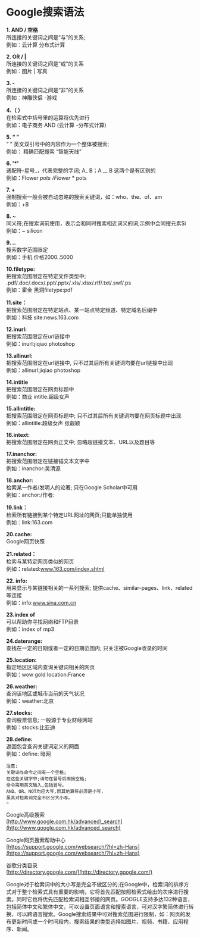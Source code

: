 # Google搜索语法

**1. AND / 空格**  
所连接的关键词之间是“与”的关系;  
例如：云计算 分布式计算

**2. OR / \|**  
所连接的关键词之间是“或”的关系  
例如：图片 \| 写真

**3. -**  
所连接的关键词之间是“非”的关系  
例如：神雕侠侣 -游戏

**4.（ ）**  
在检索式中括号里的运算将优先进行  
例如：电子商务 AND \(云计算 -分布式计算\)

**5. “ ”**  
“ ” 英文双引号中的内容作为一个整体被搜索;  
例如： 精确匹配搜索 “智能天线”

**6. '\*'**  
通配符-星号_，代表完整的字词; A_  B；A  __ B 这两个是有区别的  
例如：Flower  _pots /Flower_  \* pots

**7. +**  
强制搜索一般会被自动忽略的搜索关键词，如：who、the、of、am  
例如：+B

**8. ~**  
同义符;在搜索词前使用，表示会和同时搜索相近词义的词;示例中会同搜元素Si  
例如：~ silicon

**9. ..**  
搜索数字范围限定  
例如：手机 价格2000..5000

**10.filetype:**  
把搜索范围限定在特定文件类型中; .pdf/.doc/.docx/.ppt/.pptx/.xls/.xlsx/.rtf/.txt/.swf/.ps  
例如：霍金 黑洞filetype:pdf

**11.site：**  
把搜索范围限定在特定站点、某一站点特定频道、特定域名后缀中  
例如：科技 site:news.163.com

**12.inurl:**  
把搜索范围限定在url链接中  
例如：inurl:jiqiao photoshop

**13.allinurl:**  
把搜索范围限定在url链接中, 只不过其后所有关键词均要在url链接中出现  
例如：allinurl:jiqiao photoshop

**14.intitle**  
把搜索范围限定在网页标题中  
例如：商业 intitle:超级女声

**15.allintitle:**  
把搜索范围限定在网页标题中; 只不过其后所有关键词均要在网页标题中出现  
例如：allintitle:超级女声 张靓颖

**16.intext:**  
把搜索范围限定在网页正文中; 忽略超链接文本、URL以及题目等

**17.inanchor:**  
把搜索范围限定在链接锚文本文字中  
例如：inanchor:吴清源

**18.anchor:**  
检索某一作者/发明人的论著; 只在Google Scholar中可用  
例如：anchor:/作者:

**19.link：**  
检索所有链接到某个特定URL网址的网页;只能单独使用  
例如：link:163.com

**20.cache:**  
Google网页快照

**21.related：**  
检索与某特定网页类似的网页  
例如：related:www.163.com/index.shtml

**22. info:**  
用来显示与某链接相关的一系列搜索; 提供cache、similar-pages、link、related等连接  
例如：info:www.sina.com.cn

**23.index of**  
可以帮助你寻找网络和FTP目录  
例如：index of mp3

**24.daterange:**  
查找在一定的日期或者一定的日期范围内; 只关注被Google收录的时间

**25.location:**  
指定地区区域内查询关键词相关的网页  
例如：wow gold location:France

**26.weather:**  
查询该地区或城市当前的天气状况  
例如：weather:北京

**27.stocks:**  
查询股票信息; 一般源于专业财经网站  
例如：stocks:比亚迪

**28.define:**  
返回包含查询关键词定义的网面  
例如：define: 暗网

```text
注意:
关键词与命令之间有一个空格;
在这些关键字中;请勿在冒号后面接空格;
命令需用英文输入,包括冒号。
AND、OR、NOT均应大写,而其他算符必须是小写，
虽其对检索词完全不区分大小写。
~
```

Google高级搜索  
[http://www.google.com.hk/advanced\_search](http://www.google.com.hk/advanced_search)

Google网页搜索帮助中心  
[https://support.google.com/websearch/?hl=zh-Hans](https://support.google.com/websearch/?hl=zh-Hans)

谷歌分类目录  
[http://directory.google.com/](http://directory.google.com/)

Google对于检索词中的大小写是完全不做区分的;在Google中，检索词的排序方式对于整个检索式具有重要的影响，它将首先匹配按照检索式给出的次序进行搜索。同时它也将优先匹配检索词相互邻接的网页。GOOGLE支持多达132种语言，包括简体中文和繁体中文，可以设置页面语言和搜索语言，可对汉字繁简体进行转换，可以跨语言搜索。Google搜索结果中可对搜索范围进行限制，如：网页的发布更新时间或一个时间段内，搜索结果的类型选择如图片、视频、书籍、应用程序、新闻。

